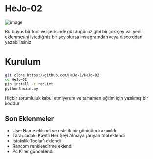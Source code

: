 # HeJo-02
![image](https://github.com/HeJo-1/HeJo-02/assets/152224096/94048886-555e-48c4-b23a-c356ff14501e)


Bu büyük bir tool ve içerisinde gözdüğünüz gibi bir çok şey var yeni eklenmesini istediğiniz bir şey olursa instagramdan veya discorddan yazabilirsiniz

# Kurulum
  ```bash
git clone https://github.com/HeJo-1/HeJo-02
cd HeJo-02
pip install -r req.txt
python3 main.py
  ```
Hiçbir sorumluluk kabul etmiyorum ve tamamen eğitim için yazılımış bir koddur

## Son Eklenmeler
- User Name eklendi ve estetik bir görünüm kazanıldı
- Tarayıcıdaki Kayıtlı Her Şeyi Almaya yarıyan tool eklendi
- İstatislik Toolar'ı eklendi
- Random renklendirme eklendi
- Pc Killer güncellendi
